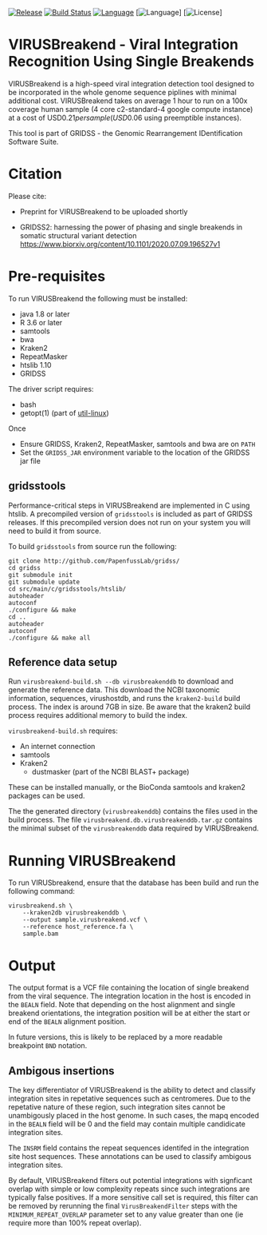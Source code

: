 [![Release](https://img.shields.io/github/v/release/PapenfussLab/gridss)](https://github.com/PapenfussLab/gridss/releases)
[![Build Status](https://travis-ci.org/PapenfussLab/gridss.svg?branch=master)](https://travis-ci.org/PapenfussLab/gridss)
[![Language](http://img.shields.io/badge/language-java-brightgreen.svg)](https://www.java.com/)
[![Language](http://img.shields.io/badge/language-c-brightgreen.svg)]
[![License](https://img.shields.io/badge/license-GPL-blue)]


# VIRUSBreakend - Viral Integration Recognition Using Single Breakends

VIRUSBreakend is a high-speed viral integration detection tool designed to be incorporated in the whole genome sequence piplines with minimal additional cost.
VIRUSBreakend takes on average 1 hour to run on a 100x coverage human sample (4 core c2-standard-4 google compute instance) at a cost of USD$0.21 per sample (USD$0.06 using preemptible instances).

This tool is part of GRIDSS - the Genomic Rearrangement IDentification Software Suite.

# Citation

Please cite:

 - Preprint for VIRUSBreakend to be uploaded shortly

 - GRIDSS2: harnessing the power of phasing and single breakends in somatic structural variant detection
https://www.biorxiv.org/content/10.1101/2020.07.09.196527v1

# Pre-requisites

To run VIRUSBreakend the following must be installed:

* java 1.8 or later
* R 3.6 or later
* samtools
* bwa
* Kraken2
* RepeatMasker
* htslib 1.10
* GRIDSS

The driver script requires:

* bash
* getopt(1) (part of [util-linux](https://en.wikipedia.org/wiki/Util-linux))

Once 
* Ensure GRIDSS, Kraken2, RepeatMasker, samtools and bwa are on `PATH`
* Set the `GRIDSS_JAR` environment variable to the location of the GRIDSS jar file


## gridsstools

Performance-critical steps in VIRUSBreakend are implemented in C using htslib.
A precompiled version of `gridsstools` is included as part of GRIDSS releases.
If this precompiled version does not run on your system you will need to build it from source.

To build `gridsstools` from source run the following:

```
git clone http://github.com/PapenfussLab/gridss/
cd gridss
git submodule init
git submodule update
cd src/main/c/gridsstools/htslib/
autoheader
autoconf
./configure && make
cd ..
autoheader
autoconf
./configure && make all
```

## Reference data setup

Run `virusbreakend-build.sh --db virusbreakenddb` to download and generate the reference data.
This download the NCBI taxonomic information, sequences, virushostdb, and runs the `kraken2-build` build process.
The index is around 7GB in size.
Be aware that the kraken2 build process requires additional memory to build the index.

`virusbreakend-build.sh` requires:

* An internet connection
* samtools
* Kraken2
  * dustmasker (part of the NCBI BLAST+ package)

These can be installed manually, or the BioConda samtools and kraken2 packages can be used.

The the generated directory (`virusbreakenddb`) contains the files used in the build process.
The file `virusbreakend.db.virusbreakenddb.tar.gz` contains the minimal subset of the `virusbreakenddb` data required by VIRUSBreakend.


# Running VIRUSBreakend

To run VIRUSbreakend, ensure that the database has been build and run the following command:

```
virusbreakend.sh \
	--kraken2db virusbreakenddb \
	--output sample.virusbreakend.vcf \
	--reference host_reference.fa \
	sample.bam
```

# Output

The output format is a VCF file containing the location of single breakend from the viral sequence.
The integration location in the host is encoded in the `BEALN` field.
Note that depending on the host alignment and single breakend orientations, the integration position will be at either the start or end of the `BEALN` alignment position.

In future versions, this is likely to be replaced by a more readable breakpoint `BND` notation.

## Ambigous insertions

The key differentiator of VIRUSBreakend is the ability to detect and classify integration sites in repetative sequences such as centromeres.
Due to the repetative nature of these region, such integration sites cannot be unambigously placed in the host genome.
In such cases, the mapq encoded in the `BEALN` field will be 0 and the field may contain multiple candidicate integration sites.

The `INSRM` field contains the repeat sequences identifed in the integration site host sequences.
These annotations can be used to classify ambigous integration sites.

By default, VIRUSBreakend filters out potential integrations with signficant overlap with simple or low complexity repeats since such integrations are typically false positives.
If a more sensitive call set is required, this filter can be removed by rerunning the final `VirusBreakendFilter` steps with the `MINIMUM_REPEAT_OVERLAP` parameter set to any value greater than one (ie require more than 100% repeat overlap).





